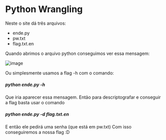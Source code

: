 # Python Wrangling

Neste o site dá três arquivos:

- ende.py
- pw.txt
- flag.txt.en

Quando abrimos o arquivo python conseguimos ver essa mensagem:

![image](https://github.com/lucasfranciscosp/CTFs/assets/87513778/dd91c6b9-4a8b-4b8c-a29f-8ccfdfcc2eb0)

Ou simplesmente usamos a flag -h com o comando:
##### python ende.py -h 
Que iria aparecer essa mensagem.
Então para descriptografar e conseguir a flag basta usar o comando
##### python ende.py -d flag.txt.en
E então ele pedirá uma senha (que está em pw.txt)
Com isso conseguiremos a nossa flag :D
